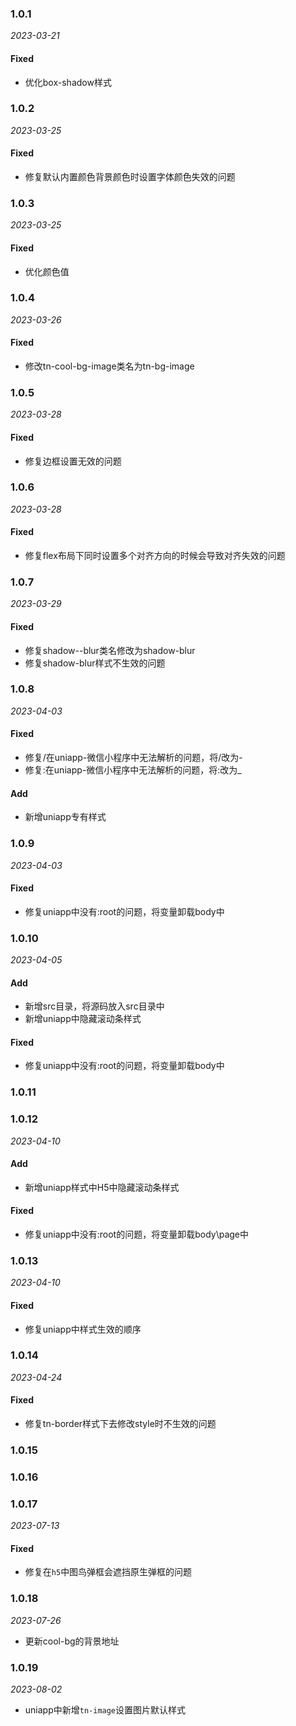 ### 1.0.1

_2023-03-21_

#### Fixed

- 优化box-shadow样式


### 1.0.2

_2023-03-25_

#### Fixed

- 修复默认内置颜色背景颜色时设置字体颜色失效的问题


### 1.0.3

_2023-03-25_

#### Fixed

- 优化颜色值


### 1.0.4

_2023-03-26_

#### Fixed

- 修改tn-cool-bg-image类名为tn-bg-image

### 1.0.5

_2023-03-28_

#### Fixed

- 修复边框设置无效的问题

### 1.0.6

_2023-03-28_

#### Fixed

- 修复flex布局下同时设置多个对齐方向的时候会导致对齐失效的问题

### 1.0.7

_2023-03-29_

#### Fixed

- 修复shadow--blur类名修改为shadow-blur
- 修复shadow-blur样式不生效的问题

### 1.0.8

_2023-04-03_

#### Fixed

- 修复/在uniapp-微信小程序中无法解析的问题，将/改为-
- 修复:在uniapp-微信小程序中无法解析的问题，将:改为_

#### Add

- 新增uniapp专有样式

### 1.0.9

_2023-04-03_

#### Fixed

- 修复uniapp中没有:root的问题，将变量卸载body中

### 1.0.10

_2023-04-05_

#### Add
- 新增src目录，将源码放入src目录中
- 新增uniapp中隐藏滚动条样式

#### Fixed

- 修复uniapp中没有:root的问题，将变量卸载body中

### 1.0.11
### 1.0.12

_2023-04-10_

#### Add
- 新增uniapp样式中H5中隐藏滚动条样式

#### Fixed

- 修复uniapp中没有:root的问题，将变量卸载body\page中

### 1.0.13

_2023-04-10_

#### Fixed

- 修复uniapp中样式生效的顺序

### 1.0.14

_2023-04-24_

#### Fixed

- 修复tn-border样式下去修改style时不生效的问题


### 1.0.15
### 1.0.16
### 1.0.17

_2023-07-13_


#### Fixed

- 修复在`h5`中图鸟弹框会遮挡原生弹框的问题

### 1.0.18

_2023-07-26_

- 更新cool-bg的背景地址

### 1.0.19

_2023-08-02_

- uniapp中新增`tn-image`设置图片默认样式